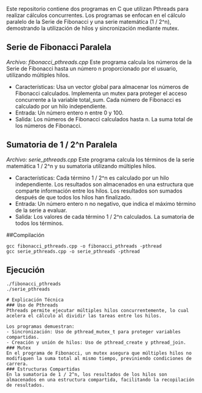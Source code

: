 Este repositorio contiene dos programas en C que utilizan Pthreads para realizar cálculos concurrentes. Los programas se enfocan en el cálculo paralelo de la Serie de Fibonacci y una serie matemática (1 / 2^n), demostrando la utilización de hilos y sincronización mediante mutex.

## Serie de Fibonacci Paralela
*Archivo: fibonacci_pthreads.cpp*
Este programa calcula los números de la Serie de Fibonacci hasta un número n proporcionado por el usuario, utilizando múltiples hilos.

- Características:
Usa un vector global para almacenar los números de Fibonacci calculados.
Implementa un mutex para proteger el acceso concurrente a la variable total_sum.
Cada número de Fibonacci es calculado por un hilo independiente.
- Entrada:
Un número entero n entre 0 y 100.
- Salida:
Los números de Fibonacci calculados hasta n.
La suma total de los números de Fibonacci.

## Sumatoria de 1 / 2^n Paralela
*Archivo: serie_pthreads.cpp*
Este programa calcula los términos de la serie matemática 1 / 2^n y su sumatoria utilizando múltiples hilos.

- Características:
Cada término 1 / 2^n es calculado por un hilo independiente.
Los resultados son almacenados en una estructura que comparte información entre los hilos.
Los resultados son sumados después de que todos los hilos han finalizado.
- Entrada:
Un número entero n no negativo, que indica el máximo término de la serie a evaluar.
- Salida:
Los valores de cada término 1 / 2^n calculados.
La sumatoria de todos los términos.

##Compilación
```
gcc fibonacci_pthreads.cpp -o fibonacci_pthreads -pthread
gcc serie_pthreads.cpp -o serie_pthreads -pthread
```
## Ejecución
```
./fibonacci_pthreads
./serie_pthreads

# Explicación Técnica
### Uso de Pthreads
Pthreads permite ejecutar múltiples hilos concurrentemente, lo cual acelera el cálculo al dividir las tareas entre los hilos.

Los programas demuestran:
- Sincronización: Uso de pthread_mutex_t para proteger variables compartidas.
- Creación y unión de hilos: Uso de pthread_create y pthread_join.
### Mutex
En el programa de Fibonacci, un mutex asegura que múltiples hilos no modifiquen la suma total al mismo tiempo, previniendo condiciones de carrera.
### Estructuras Compartidas
En la sumatoria de 1 / 2^n, los resultados de los hilos son almacenados en una estructura compartida, facilitando la recopilación de resultados.
